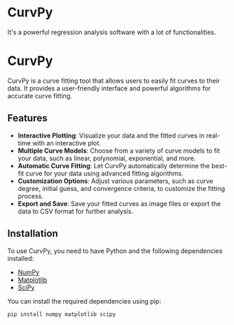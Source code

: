 # CurvPy
It's a powerful regression analysis software with a lot of functionalities.


# CurvPy

CurvPy is a curve fitting tool that allows users to easily fit curves to their data. It provides a user-friendly interface and powerful algorithms for accurate curve fitting.

## Features

- **Interactive Plotting**: Visualize your data and the fitted curves in real-time with an interactive plot.
- **Multiple Curve Models**: Choose from a variety of curve models to fit your data, such as linear, polynomial, exponential, and more.
- **Automatic Curve Fitting**: Let CurvPy automatically determine the best-fit curve for your data using advanced fitting algorithms.
- **Customization Options**: Adjust various parameters, such as curve degree, initial guess, and convergence criteria, to customize the fitting process.
- **Export and Save**: Save your fitted curves as image files or export the data to CSV format for further analysis.

## Installation

To use CurvPy, you need to have Python and the following dependencies installed:

- [NumPy](https://numpy.org)
- [Matplotlib](https://matplotlib.org)
- [SciPy](https://scipy.org)

You can install the required dependencies using pip:

```shell
pip install numpy matplotlib scipy
